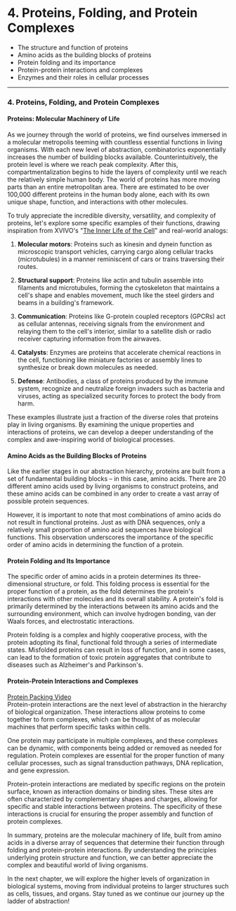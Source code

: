 # 4. Proteins, Folding, and Protein Complexes

- The structure and function of proteins
- Amino acids as the building blocks of proteins
- Protein folding and its importance
- Protein-protein interactions and complexes
- Enzymes and their roles in cellular processes

---

### 4. Proteins, Folding, and Protein Complexes

#### Proteins: Molecular Machinery of Life

As we journey through the world of proteins, we find ourselves immersed in a molecular metropolis teeming with countless essential functions in living organisms. With each new level of abstraction, combinatorics exponentially increases the number of building blocks available. Counterintuitively, the protein level is where we reach peak complexity. After this, compartmentalization begins to hide the layers of complexity until we reach the relatively simple human body. The world of proteins has more moving parts than an entire metropolitan area. There are estimated to be over 100,000 different proteins in the human body alone, each with its own unique shape, function, and interactions with other molecules.

To truly appreciate the incredible diversity, versatility, and complexity of proteins, let's explore some specific examples of their functions, drawing inspiration from XVIVO's "[The Inner Life of the Cell](https://youtu.be/wJyUtbn0O5Y)" and real-world analogs:

1. **Molecular motors**: Proteins such as kinesin and dynein function as microscopic transport vehicles, carrying cargo along cellular tracks (microtubules) in a manner reminiscent of cars or trains traversing their routes.

2. **Structural support**: Proteins like actin and tubulin assemble into filaments and microtubules, forming the cytoskeleton that maintains a cell's shape and enables movement, much like the steel girders and beams in a building's framework.

3. **Communication**: Proteins like G-protein coupled receptors (GPCRs) act as cellular antennas, receiving signals from the environment and relaying them to the cell's interior, similar to a satellite dish or radio receiver capturing information from the airwaves.

4. **Catalysts**: Enzymes are proteins that accelerate chemical reactions in the cell, functioning like miniature factories or assembly lines to synthesize or break down molecules as needed.

5. **Defense**: Antibodies, a class of proteins produced by the immune system, recognize and neutralize foreign invaders such as bacteria and viruses, acting as specialized security forces to protect the body from harm.

These examples illustrate just a fraction of the diverse roles that proteins play in living organisms. By examining the unique properties and interactions of proteins, we can develop a deeper understanding of the complex and awe-inspiring world of biological processes.


#### Amino Acids as the Building Blocks of Proteins

Like the earlier stages in our abstraction hierarchy, proteins are built from a set of fundamental building blocks – in this case, amino acids. There are 20 different amino acids used by living organisms to construct proteins, and these amino acids can be combined in any order to create a vast array of possible protein sequences.

However, it is important to note that most combinations of amino acids do not result in functional proteins. Just as with DNA sequences, only a relatively small proportion of amino acid sequences have biological functions. This observation underscores the importance of the specific order of amino acids in determining the function of a protein.

#### Protein Folding and Its Importance

The specific order of amino acids in a protein determines its three-dimensional structure, or fold. This folding process is essential for the proper function of a protein, as the fold determines the protein's interactions with other molecules and its overall stability. A protein's fold is primarily determined by the interactions between its amino acids and the surrounding environment, which can involve hydrogen bonding, van der Waals forces, and electrostatic interactions.

Protein folding is a complex and highly cooperative process, with the protein adopting its final, functional fold through a series of intermediate states. Misfolded proteins can result in loss of function, and in some cases, can lead to the formation of toxic protein aggregates that contribute to diseases such as Alzheimer's and Parkinson's.

#### Protein-Protein Interactions and Complexes

[Protein Packing Video](https://youtu.be/uHeTQLNFTgU)  
Protein-protein interactions are the next level of abstraction in the hierarchy of biological organization. These interactions allow proteins to come together to form complexes, which can be thought of as molecular machines that perform specific tasks within cells.

One protein may participate in multiple complexes, and these complexes can be dynamic, with components being added or removed as needed for regulation. Protein complexes are essential for the proper function of many cellular processes, such as signal transduction pathways, DNA replication, and gene expression.

Protein-protein interactions are mediated by specific regions on the protein surface, known as interaction domains or binding sites. These sites are often characterized by complementary shapes and charges, allowing for specific and stable interactions between proteins. The specificity of these interactions is crucial for ensuring the proper assembly and function of protein complexes.

In summary, proteins are the molecular machinery of life, built from amino acids in a diverse array of sequences that determine their function through folding and protein-protein interactions. By understanding the principles underlying protein structure and function, we can better appreciate the complex and beautiful world of living organisms.

In the next chapter, we will explore the higher levels of organization in biological systems, moving from individual proteins to larger structures such as cells, tissues, and organs. Stay tuned as we continue our journey up the ladder of abstraction!
